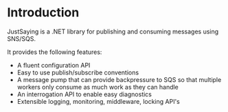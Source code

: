 # Introduction

JustSaying is a .NET library for publishing and consuming messages using SNS/SQS.

It provides the following features:

* A fluent configuration API
* Easy to use publish/subscribe conventions
* A message pump that can provide backpressure to SQS so that multiple workers only consume as much work as they can handle
* An interrogation API to enable easy diagnostics
* Extensible logging, monitoring, middleware, locking API's
